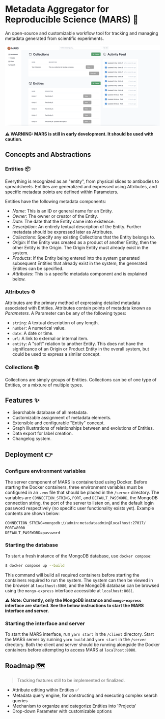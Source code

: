 # Metadata Aggregator for Reproducible Science (MARS) 🧪

An open-source and customizable workflow tool for tracking and managing metadata generated from scientific experiments.

<img src="mars.png">

**⚠️ WARNING: MARS is still in early development. It should be used with caution.**

## Concepts and Abstractions

### Entities 📦

Everything is recognized as an "entity", from physical slices to antibodies to spreadsheets. Entities are generalized and expressed using Attributes, and specific metadata points are defined within Parameters.

Entities have the following metadata components:

- *Name*: This is an ID or general name for an Entity.
- *Owner*: The owner or creator of the Entity.
- *Date*: The date that the Entity came into existence.
- *Description*: An entirely textual description of the Entity. Further metadata should be expressed later as Attributes.
- *Collections*: Specify any existing Collections that the Entity belongs to.
- *Origin*: If the Entity was created as a product of another Entity, then the other Entity is the Origin. The Origin Entity must already exist in the system.
- *Products*: If the Entity being entered into the system generated subsequent Entities that already exist in the system, the generated Entities can be specified.
- *Attributes*: This is a specific metadata component and is explained below.

### Attributes ⚙️

Attributes are the primary method of expressing detailed metadata associated with Entities. Attributes contain points of metadata known as *Parameters*. A Parameter can be any of the following types:

- `string`: A textual description of any length.
- `number`: A numerical value.
- `date`: A date or time.
- `url`: A link to external or internal item.
- `entity`: A "soft" relation to another Entity. This does not have the significance of an Origin or Product Entity in the overall system, but could be used to express a similar concept.

### Collections 📚

Collections are simply groups of Entities. Collections can be of one type of Entities, or a mixture of multiple types.

## Features ✨

- Searchable database of all metadata.
- Customizable assignment of metadata elements.
- Extensible and configurable "Entity" concept.
- Graph illustrations of relationships between and evolutions of Entities.
- Data export for label creation.
- Changelog system.

## Deployment 👉

### Configure environment variables

The server component of MARS is containerized using Docker. Before starting the Docker containers, three environment variables must be configured in an `.env` file that should be placed in the `/server` directory. The variables are `CONNECTION_STRING`, `PORT`, and `DEFAULT_PASSWORD`, the MongoDB connection string, the port of the server to listen on, and the default login password respectively (no specific user functionality exists yet). Example contents are shown below:

```Text
CONNECTION_STRING=mongodb://admin:metadataadmin@localhost:27017/
PORT=8000
DEFAULT_PASSWORD=password
```

### Starting the database

To start a fresh instance of the MongoDB database, use `docker compose`:

```Bash
$ docker compose up --build
```

This command will build all required containers before starting the containers required to run the system. The system can then be viewed in the browser at `localhost:8080`, and the MongoDB database can be browsed using the `mongo-express` interface accessible at `localhost:8081`.

**⚠️ Note: Currently, only the MongoDB instance and `mongo-express` interface are started. See the below instructions to start the MARS interface and server.**

### Starting the interface and server

To start the MARS interface, run `yarn start` in the `/client` directory. Start the MARS server by running `yarn build` and `yarn start` in the `/server` directory. Both the client and server should be running alongside the Docker containers before attempting to access MARS at `localhost:8080`.

## Roadmap 🗺️

> Tracking features still to be implemented or finalized.

- Attribute editing within Entities ✅
- Metadata query engine, for constructing and executing complex search queries
- Mechanism to organize and categorize Entities into 'Projects'
- Drop-down Parameter with customizable options
